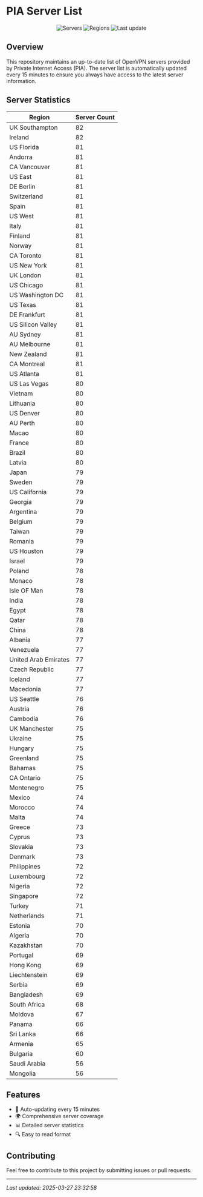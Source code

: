 # PIA Server List

<div align="center">

![Servers](https://img.shields.io/badge/servers-7,382-blue)
![Regions](https://img.shields.io/badge/regions-97-blue)
![Last update](https://img.shields.io/badge/Last_Updated-March_27_2025_18:32_EST-blue)

</div>

## Overview
This repository maintains an up-to-date list of OpenVPN servers provided by Private Internet Access (PIA). The server list is automatically updated every 15 minutes to ensure you always have access to the latest server information.

## Server Statistics
| Region | Server Count |
|--------|--------------|
| UK Southampton                 | 82           |
| Ireland                        | 82           |
| US Florida                     | 81           |
| Andorra                        | 81           |
| CA Vancouver                   | 81           |
| US East                        | 81           |
| DE Berlin                      | 81           |
| Switzerland                    | 81           |
| Spain                          | 81           |
| US West                        | 81           |
| Italy                          | 81           |
| Finland                        | 81           |
| Norway                         | 81           |
| CA Toronto                     | 81           |
| US New York                    | 81           |
| UK London                      | 81           |
| US Chicago                     | 81           |
| US Washington DC               | 81           |
| US Texas                       | 81           |
| DE Frankfurt                   | 81           |
| US Silicon Valley              | 81           |
| AU Sydney                      | 81           |
| AU Melbourne                   | 81           |
| New Zealand                    | 81           |
| CA Montreal                    | 81           |
| US Atlanta                     | 81           |
| US Las Vegas                   | 80           |
| Vietnam                        | 80           |
| Lithuania                      | 80           |
| US Denver                      | 80           |
| AU Perth                       | 80           |
| Macao                          | 80           |
| France                         | 80           |
| Brazil                         | 80           |
| Latvia                         | 80           |
| Japan                          | 79           |
| Sweden                         | 79           |
| US California                  | 79           |
| Georgia                        | 79           |
| Argentina                      | 79           |
| Belgium                        | 79           |
| Taiwan                         | 79           |
| Romania                        | 79           |
| US Houston                     | 79           |
| Israel                         | 79           |
| Poland                         | 78           |
| Monaco                         | 78           |
| Isle OF Man                    | 78           |
| India                          | 78           |
| Egypt                          | 78           |
| Qatar                          | 78           |
| China                          | 78           |
| Albania                        | 77           |
| Venezuela                      | 77           |
| United Arab Emirates           | 77           |
| Czech Republic                 | 77           |
| Iceland                        | 77           |
| Macedonia                      | 77           |
| US Seattle                     | 76           |
| Austria                        | 76           |
| Cambodia                       | 76           |
| UK Manchester                  | 75           |
| Ukraine                        | 75           |
| Hungary                        | 75           |
| Greenland                      | 75           |
| Bahamas                        | 75           |
| CA Ontario                     | 75           |
| Montenegro                     | 75           |
| Mexico                         | 74           |
| Morocco                        | 74           |
| Malta                          | 74           |
| Greece                         | 73           |
| Cyprus                         | 73           |
| Slovakia                       | 73           |
| Denmark                        | 73           |
| Philippines                    | 72           |
| Luxembourg                     | 72           |
| Nigeria                        | 72           |
| Singapore                      | 72           |
| Turkey                         | 71           |
| Netherlands                    | 71           |
| Estonia                        | 70           |
| Algeria                        | 70           |
| Kazakhstan                     | 70           |
| Portugal                       | 69           |
| Hong Kong                      | 69           |
| Liechtenstein                  | 69           |
| Serbia                         | 69           |
| Bangladesh                     | 69           |
| South Africa                   | 68           |
| Moldova                        | 67           |
| Panama                         | 66           |
| Sri Lanka                      | 66           |
| Armenia                        | 65           |
| Bulgaria                       | 60           |
| Saudi Arabia                   | 56           |
| Mongolia                       | 56           |

## Features
- 🔄 Auto-updating every 15 minutes
- 🌍 Comprehensive server coverage
- 📊 Detailed server statistics
- 🔍 Easy to read format

## Contributing
Feel free to contribute to this project by submitting issues or pull requests.

---
*Last updated: 2025-03-27 23:32:58*